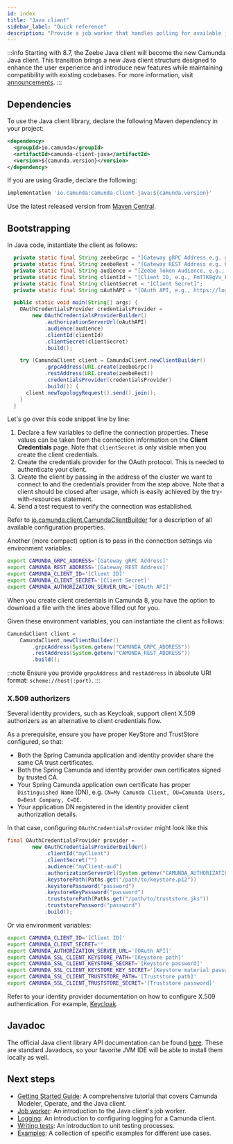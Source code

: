 ```yaml
---
id: index
title: "Java client"
sidebar_label: "Quick reference"
description: "Provide a job worker that handles polling for available jobs, use SLF4J for logging useful notes, and more."
---
```


:::info
Starting with 8.7, the Zeebe Java client will become the new Camunda Java client. This transition brings a new Java client structure designed to enhance the user experience and introduce new features while maintaining compatibility with existing codebases.
For more information, visit [announcements](../../reference/announcements.md#zeebe-java-client).
:::

## Dependencies

To use the Java client library, declare the following Maven dependency in your project:

```xml
<dependency>
  <groupId>io.camunda</groupId>
  <artifactId>camunda-client-java</artifactId>
  <version>${camunda.version}</version>
</dependency>
```

If you are using Gradle, declare the following:

```groovy
implementation 'io.camunda:camunda-client-java:${camunda.version}'
```

Use the latest released version from [Maven Central](https://search.maven.org/artifact/io.camunda/camunda-client-java).

## Bootstrapping

In Java code, instantiate the client as follows:

```java
  private static final String zeebeGrpc = "[Gateway gRPC Address e.g. grpcs://f887f1a6-7c2b-48ce-809a-e11e5a6ba31a.dsm-1.zeebe.camunda.io:443]";
  private static final String zeebeRest = "[Gateway REST Address e.g. https://dsm-1.zeebe.camunda.io/f887f1a6-7c2b-48ce-809a-e11e5a6ba31a]";
  private static final String audience = "[Zeebe Token Audience, e.g., zeebe.camunda.io]";
  private static final String clientId = "[Client ID, e.g., FmT7K8gVv_FcwiUhc8U-fAJ9wph0Kn~P]";
  private static final String clientSecret = "[Client Secret]";
  private static final String oAuthAPI = "[OAuth API, e.g., https://login.cloud.camunda.io/oauth/token] ";

  public static void main(String[] args) {
    OAuthCredentialsProvider credentialsProvider =
        new OAuthCredentialsProviderBuilder()
            .authorizationServerUrl(oAuthAPI)
            .audience(audience)
            .clientId(clientId)
            .clientSecret(clientSecret)
            .build();

    try (CamundaClient client = CamundaClient.newClientBuilder()
            .grpcAddress(URI.create(zeebeGrpc))
            .restAddress(URI.create(zeebeRest))
            .credentialsProvider(credentialsProvider)
            .build()) {
      client.newTopologyRequest().send().join();
    }
  }
```

Let's go over this code snippet line by line:

1. Declare a few variables to define the connection properties. These values can be taken from the connection information on the **Client Credentials** page. Note that `clientSecret` is only visible when you create the client credentials.
2. Create the credentials provider for the OAuth protocol. This is needed to authenticate your client.
3. Create the client by passing in the address of the cluster we want to connect to and the credentials provider from the step above. Note that a client should be closed after usage, which is easily achieved by the try-with-resources statement.
4. Send a test request to verify the connection was established.

Refer to [io.camunda.client.CamundaClientBuilder](https://javadoc.io/doc/io.camunda/camunda-client-java/latest/io/camunda/client/CamundaClientBuilder.html) for a description of all available configuration properties.

Another (more compact) option is to pass in the connection settings via environment variables:

```bash
export CAMUNDA_GRPC_ADDRESS='[Gateway gRPC Address]'
export CAMUNDA_REST_ADDRESS='[Gateway REST Address]'
export CAMUNDA_CLIENT_ID='[Client ID]'
export CAMUNDA_CLIENT_SECRET='[Client Secret]'
export CAMUNDA_AUTHORIZATION_SERVER_URL='[OAuth API]'
```

When you create client credentials in Camunda 8, you have the option to download a file with the lines above filled out for you.

Given these environment variables, you can instantiate the client as follows:

```java
CamundaClient client =
    CamundaClient.newClientBuilder()
        .grpcAddress(System.getenv("CAMUNDA_GRPC_ADDRESS"))
        .restAddress(System.getenv("CAMUNDA_REST_ADDRESS"))
        .build();
```

:::note
Ensure you provide `grpcAddress` and `restAddress` in absolute URI format: `scheme://host(:port)`.
:::

### X.509 authorizers

Several identity providers, such as Keycloak, support client X.509 authorizers as an alternative to client credentials flow.

As a prerequisite, ensure you have proper KeyStore and TrustStore configured, so that:

- Both the Spring Camunda application and identity provider share the same CA trust certificates.
- Both the Spring Camunda and identity provider own certificates signed by trusted CA.
- Your Spring Camunda application own certificate has proper `Distinguished Name` (DN), e.g.
  `CN=My Camunda Client, OU=Camunda Users, O=Best Company, C=DE`.
- Your application DN registered in the identity provider client authorization details.

In that case, configuring `OAuthCredentialsProvider` might look like this

```java
final OAuthCredentialsProvider provider =
        new OAuthCredentialsProviderBuilder()
            .clientId("myClient")
            .clientSecret("")
            .audience("myClient-aud")
            .authorizationServerUrl(System.getenv("CAMUNDA_AUTHORIZATION_SERVER_URL"))
            .keystorePath(Paths.get("/path/to/keystore.p12"))
            .keystorePassword("password")
            .keystoreKeyPassword("password")
            .truststorePath(Paths.get("/path/to/truststore.jks"))
            .truststorePassword("password")
            .build();
```

Or via environment variables:

```bash
export CAMUNDA_CLIENT_ID='[Client ID]'
export CAMUNDA_CLIENT_SECRET=''
export CAMUNDA_AUTHORIZATION_SERVER_URL='[OAuth API]'
export CAMUNDA_SSL_CLIENT_KEYSTORE_PATH='[Keystore path]'
export CAMUNDA_SSL_CLIENT_KEYSTORE_SECRET='[Keystore password]'
export CAMUNDA_SSL_CLIENT_KEYSTORE_KEY_SECRET='[Keystore material password]'
export CAMUNDA_SSL_CLIENT_TRUSTSTORE_PATH='[Truststore path]'
export CAMUNDA_SSL_CLIENT_TRUSTSTORE_SECRET='[Truststore password]'
```

Refer to your identity provider documentation on how to configure X.509 authentication. For example, [Keycloak](https://www.keycloak.org/server/mutual-tls).

## Javadoc

The official Java client library API documentation can be found [here](https://javadoc.io/doc/io.camunda/camunda-client-java). These are standard Javadocs, so your favorite JVM IDE will be able to install them locally as well.

## Next steps

- [Getting Started Guide](https://github.com/camunda/camunda-platform-get-started): A comprehensive tutorial that covers Camunda Modeler, Operate, and the Java client.
- [Job worker](job-worker.md): An introduction to the Java client's job worker.
- [Logging](logging.md): An introduction to configuring logging for a Camunda client.
- [Writing tests](camunda-process-test.md): An introduction to unit testing processes.
- [Examples](apis-tools/java-client-examples/index.md): A collection of specific examples for different use cases.
